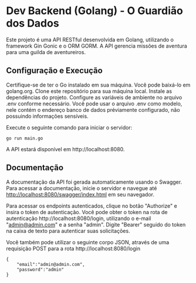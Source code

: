 # Dev Backend (Golang) - O Guardião dos Dados

Este projeto é uma API RESTful desenvolvida em Golang, utilizando o framework Gin Gonic e o ORM GORM. A API gerencia missões de aventura para uma guilda de aventureiros.

## Configuração e Execução
Certifique-se de ter o Go instalado em sua máquina. Você pode baixá-lo em golang.org.
Clone este repositório para sua máquina local.
Instale as dependências do projeto.
Configure as variáveis de ambiente no arquivo .env conforme necessário. Você pode usar o arquivo .env como modelo, nele contém o endereço banco de dados préviamente configurado, não possuindo informações sensíveis.

Execute o seguinte comando para iniciar o servidor:
```
go run main.go
```
A API estará disponível em http://localhost:8080.

## Documentação
A documentação da API foi gerada automaticamente usando o Swagger. Para acessar a documentação, inicie o servidor e navegue até [http://localhost:8080/swagger/index.html](http://localhost:8080/docs/index.html) em seu navegador.

Para acessar os endpoints autenticados, clique no botão "Authorize" e insira o token de autenticação. 
Você pode obter o token na rota de autenticação http://localhost:8080/login, utilizando o e-mail "admin@admin.com" e a senha "admin". Digite "Bearer" seguido do token na caixa de texto para autenticar suas solicitações.

Você também pode utilizar o seguinte corpo JSON, através de uma requisição POST para a rota http://localhost:8080/login

```
{
    "email":"admin@admin.com",
    "password":"admin"
}
```

